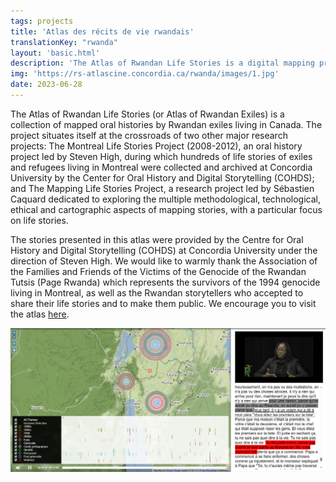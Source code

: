 ```yaml
---
tags: projects
title: 'Atlas des récits de vie rwandais'
translationKey: "rwanda"
layout: 'basic.html'
description: 'The Atlas of Rwandan Life Stories is a digital mapping project that explores the multiple methodological, technological, ethical and cartographic aspects of mapping stories, with a particular focus on life stories.'
img: 'https://rs-atlascine.concordia.ca/rwanda/images/1.jpg'
date: 2023-06-28
---
```


The Atlas of Rwandan Life Stories (or Atlas of Rwandan Exiles) is a collection of mapped oral histories by Rwandan exiles living in Canada. The project situates itself at the crossroads of two other major research projects: The Montreal Life Stories Project (2008-2012), an oral history project led by Steven High, during which hundreds of life stories of exiles and refugees living in Montreal were collected and archived at Concordia University by the Center for Oral History and Digital Storytelling (COHDS); and The Mapping Life Stories Project, a research project led by Sébastien Caquard dedicated to exploring the multiple methodological, technological, ethical and cartographic aspects of mapping stories, with a particular focus on life stories.

The stories presented in this atlas were provided by the Centre for Oral History and Digital Storytelling (COHDS) at Concordia University under the direction of Steven High. We would like to warmly thank the Association of the Families and Friends of the Victims of the Genocide of the Rwandan Tutsis (Page Rwanda) which represents the survivors of the 1994 genocide living in Montreal, as well as the Rwandan storytellers who accepted to share their life stories and to make them public. We encourage you to visit the atlas [here](https://storytelling.concordia.ca/rwanda/).

[![Screenshot of the Rwanda Atlas](/imgs/rwanda1.png)](https://rs-atlascine.concordia.ca/rwanda/index.html?module=module.stories&cinemapId=51d055bfc67db75db97592c711195ea4)
